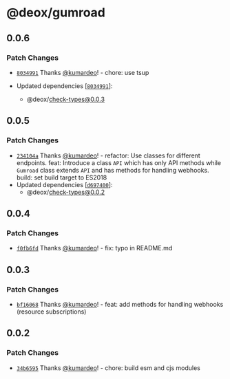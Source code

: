 # @deox/gumroad

## 0.0.6

### Patch Changes

- [`8034991`](https://github.com/kumardeo/deox/commit/80349919722aef5c9dfffc30a603b0c7fe40f0e7) Thanks [@kumardeo](https://github.com/kumardeo)! - chore: use tsup

- Updated dependencies [[`8034991`](https://github.com/kumardeo/deox/commit/80349919722aef5c9dfffc30a603b0c7fe40f0e7)]:
  - @deox/check-types@0.0.3

## 0.0.5

### Patch Changes

- [`234104a`](https://github.com/kumardeo/deox/commit/234104a152c0eda42a574ce079fc816e716e30e1) Thanks [@kumardeo](https://github.com/kumardeo)! - refactor: Use classes for different endpoints.
  feat: Introduce a class `API` which has only API methods while `Gumroad` class extends `API` and has methods for handling webhooks.
  build: set build target to ES2018
- Updated dependencies [[`d697400`](https://github.com/kumardeo/deox/commit/d6974000a60343cb097d59f39e7fb35e4709d3b3)]:
  - @deox/check-types@0.0.2

## 0.0.4

### Patch Changes

- [`f0fb6fd`](https://github.com/kumardeo/deox/commit/f0fb6fd20e93f136e0c333807122fce5f17ae54b) Thanks [@kumardeo](https://github.com/kumardeo)! - fix: typo in README.md

## 0.0.3

### Patch Changes

- [`bf16068`](https://github.com/kumardeo/deox/commit/bf160682ae45a92dc7285685c84ce07c10a11cfa) Thanks [@kumardeo](https://github.com/kumardeo)! - feat: add methods for handling webhooks (resource subscriptions)

## 0.0.2

### Patch Changes

- [`34b6595`](https://github.com/kumardeo/deox/commit/34b6595444edcb170af317099324b68869562d26) Thanks [@kumardeo](https://github.com/kumardeo)! - chore: build esm and cjs modules
